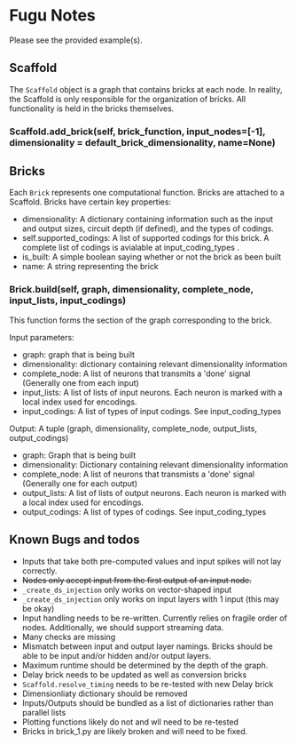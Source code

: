 # Fugu Notes

Please see the provided example(s). 

## Scaffold

The `Scaffold` object is a graph that contains bricks at each node.  In reality, the Scaffold is only responsible for the organization of bricks.  All functionality is held in the bricks themselves.

### Scaffold.add_brick(self, brick_function, input_nodes=[-1], dimensionality = default_brick_dimensionality, name=None)

## Bricks

Each `Brick` represents one computational function.  Bricks are attached to a Scaffold.  Bricks have certain key properties:

- dimensionality:  A dictionary containing information such as the input and output sizes, circuit depth (if defined), and the types of codings.
- self.supported_codings:  A list of supported codings for this brick. A complete list of codings is avialable at input_coding_types .   
- is_built:  A simple boolean saying whether or not the brick as been built
- name: A string representing the brick

### Brick.build(self, graph, dimensionality, complete_node, input_lists, input_codings)

This function forms the section of the graph corresponding to the brick.

Input parameters:
- graph: graph that is being built
- dimensionality: dictionary containing relevant dimensionality information
- complete_node: A list of neurons that transmits a 'done' signal (Generally one from each input)
- input_lists: A list of lists of input neurons.  Each neuron is marked with a local index used for encodings.
- input_codings: A list of types of input codings.  See input_coding_types

Output:
A tuple (graph, dimensionality, complete_node, output_lists, output_codings)
- graph: Graph that is being built
- dimensionality: Dictionary containing relevant dimensionality information
- complete_node: A list of neurons that transmists a 'done' signal (Generally one for each output)
- output_lists: A list of lists of output neurons.  Each neuron is marked with a local index used for encodings.
- output_codings: A list of types of codings.  See input_coding_types


## Known Bugs and todos
- Inputs that take both pre-computed values and input spikes will not lay correctly.
- ~~Nodes only accept input from the first output of an input node.~~
- `_create_ds_injection` only works on vector-shaped input
- `_create_ds_injection` only works on input layers with 1 input (this may be okay)
- Input handling needs to be re-written.  Currently relies on fragile order of nodes.  Additionally, we should support streaming data.
- Many checks are missing
- Mismatch between input and output layer namings.  Bricks should be able to be input and/or hidden and/or output layers.
- Maximum runtime should be determined by the depth of the graph.
- Delay brick needs to be updated as well as conversion bricks
- `Scaffold.resolve_timing` needs to be re-tested with new Delay brick
- Dimensionliaty dictionary should be removed
- Inputs/Outputs should be bundled as a list of dictionaries rather than parallel lists
- Plotting functions likely do not and wll need to be re-tested
- Bricks in brick_1.py are likely broken and will need to be fixed.
